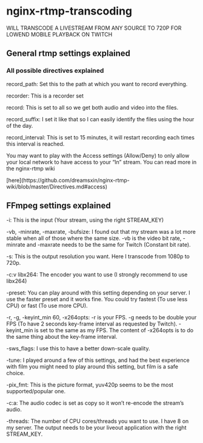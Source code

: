 # nginx-rtmp-transcoding

<p>WILL TRANSCODE A LIVESTREAM FROM ANY SOURCE TO 720P FOR LOWEND MOBILE PLAYBACK ON TWITCH</p>

<h2>General rtmp settings explained</h2>
<h3>All possible directives explained</h3>

<p>record_path: Set this to the path at which you want to record everything.</p>
<p>recorder: This is a recorder set</p>
<p>record: This is set to all so we get both audio and video into the files.</p>
<p>record_suffix: I set it like that so I can easily identify the files using the hour of the day.</p>
<p>record_interval: This is set to 15 minutes, it will restart recording each times this interval is reached.</p>
<p>You may want to play with the Access settings (Allow/Deny) to only allow your local network to have access to your “In” stream. You can read more in the nginx-rtmp wiki </p>
[here](https://github.com/dreamsxin/nginx-rtmp-wiki/blob/master/Directives.md#access)

<h2>FFmpeg settings explained</h2>
<p>-i: This is the input (Your stream, using the right STREAM_KEY)</p>
<p>-vb, -minrate, -maxrate, -bufsize: I found out that my stream was a lot more stable when all of those where the same size. -vb is the video bit rate, -minrate and -maxrate needs to be the same for Twitch (Constant bit rate).</p>
<p>-s: This is the output resolution you want. Here I transcode from 1080p to 720p.</p>
<p>-c:v libx264: The encoder you want to use (I strongly recommend to use libx264)</p>
<p>-preset: You can play around with this setting depending on your server. I use the faster preset and it works fine. You could try fastest (To use less CPU) or fast (To use more CPU).</p>
<p>-r, -g, -keyint_min 60, -x264opts: -r is your FPS. -g needs to be double your FPS (To have 2 seconds key-frame interval as requested by Twitch). -keyint_min is set to the same as my FPS. The content of -x264opts is to do the same thing about the key-frame interval.</p>
<p>-sws_flags: I use this to have a better down-scale quality.</p>
<p>-tune: I played around a few of this settings, and had the best experience with film you might need to play around this setting, but film is a safe choice.</p>
<p>-pix_fmt: This is the picture format, yuv420p seems to be the most supported/popular one.</p>
<p>-c:a: The audio codec is set as copy so it won’t re-encode the stream’s audio.</p>
<p>-threads: The number of CPU cores/threads you want to use. I have 8 on my server.
The output needs to be your liveout application with the right STREAM_KEY.</p>
